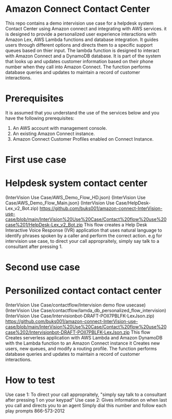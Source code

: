# Amazon Connect Contact Center
This repo contains a demo intervision use case for a helpdesk system Contact Center using Amazon connect and integrating with AWS services. it is designed to provide a personalized user experience interactions with Amazon Lex, AWS Lambda functions and database integration.
It guides users through different options and directs them to a specific support queues based on thier input. The lambda function is designed to interact with Amazon Connect and a DynamoDB database. It is part of the system that looks up and updates customer information based on their phone number when they call into Amazon Connect. The function performs database queries and updates to maintain a record of customer interactions.
 

# Prerequisites
It is assumed that you understand the use of the services below and you have the following prerequisites:

1. An AWS account with management console.
2. An existing Amazon Connect instance.
3. Amazon Connect Customer Profiles enabled on Connect Instance.

# First use case 
# Helpdesk system contact center 
(InterVision Use Case/AWS_Demo_Flow_HD.json)
{InterVision Use Case/AWS_Demo_Flow_Main.json}
(InterVision Use Case/HelpDesk-Lex_v2_Bot.zip) https://github.com/buks001/amazon-connect-InterVision-use-case/blob/main/InterVision%20Use%20Case/Contact%20flow%20use%20case%201/HelpDesk-Lex_v2_Bot.zip
This flow creates a Help Desk Interactive Voice Response (IVR) application that uses natural language to identify phrases spoken by a caller and perform the correct action.
e.g for intervision use case, to direct your call appropraitely, simply say talk to a consultant after pressing 1.

# Second use case
# Personilized contact contact center
(InterVision Use Case/contactflow/Intervision demo flow usecase)
(InterVision Use Case/contactflow/lamda_db_personalized_flow_intervision)
(InterVision Use Case/Intervisionbot-DRAFT-POII7PBLFK-LexJson.zip) https://github.com/buks001/amazon-connect-InterVision-use-case/blob/main/InterVision%20Use%20Case/Contact%20flow%20use%20case%202/Intervisionbot-DRAFT-POII7PBLFK-LexJson.zip
This flow Creates serverless application with AWS Lambda and Amazon DynamoDB
with the Lambda function to an Amazon Connect instance
it Creates new users, new queues, and modify a routing profile.
The function performs database queries and updates to maintain a record of customer interactions.

 # How to test
 Use case 1: To direct your call appropraitely, "simply say talk to a consultant after pressing 1 on your keypad"
 Use case 2: Gives information on when last you call and directs you to an agent
 Simply dial this number and follow each play prompts 866-573-2012

 
